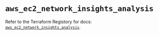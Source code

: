 # `aws_ec2_network_insights_analysis`

Refer to the Terraform Registory for docs: [`aws_ec2_network_insights_analysis`](https://registry.terraform.io/providers/hashicorp/aws/4.63.0/docs/resources/ec2_network_insights_analysis).
